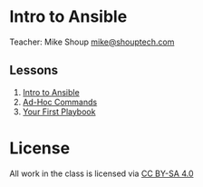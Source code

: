 # Intro to Ansible

Teacher: Mike Shoup <mike@shouptech.com>

## Lessons

1. [Intro to Ansible](01_intro_to_ansible.md)
2. [Ad-Hoc Commands](02_ad-hoc_commands.md)
3. [Your First Playbook](03_your-first-playbook.md)

# License

All work in the class is licensed via
[CC BY-SA 4.0](https://creativecommons.org/licenses/by-sa/4.0/)
